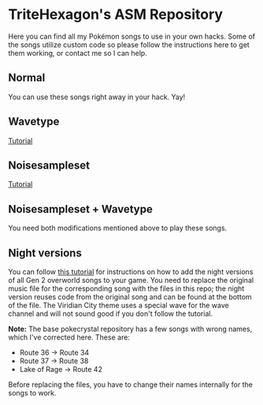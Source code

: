 # TriteHexagon's ASM Repository

Here you can find all my Pokémon songs to use in your own hacks. Some of the songs utilize custom code so please follow the instructions here to get them working, or contact me so I can help.


## Normal

You can use these songs right away in your hack. Yay!


## Wavetype

[Tutorial](https://github.com/TriteHexagon/Trite_ASM_Repository/wiki/Add-more-wavetables)


## Noisesampleset

[Tutorial](https://github.com/TriteHexagon/Trite_ASM_Repository/wiki/Add-a-new-music-command-to-change-drumkits)


## Noisesampleset + Wavetype

You need both modifications mentioned above to play these songs.


## Night versions

You can follow [this tutorial](https://github.com/pret/pokecrystal/wiki/Add-more-music-that-changes-at-night) for instructions on how to add the night versions of all Gen 2 overworld songs to your game. You need to replace the original music file for the corresponding song with the files in this repo; the night version reuses code from the original song and can be found at the bottom of the file. The Viridian City theme uses a special wave for the wave channel and will not sound good if you don't follow the tutorial.

**Note:** The base pokecrystal repository has a few songs with wrong names, which I've corrected here. These are:
* Route 36 -> Route 34
* Route 37 -> Route 38
* Lake of Rage -> Route 42

Before replacing the files, you have to change their names internally for the songs to work.
